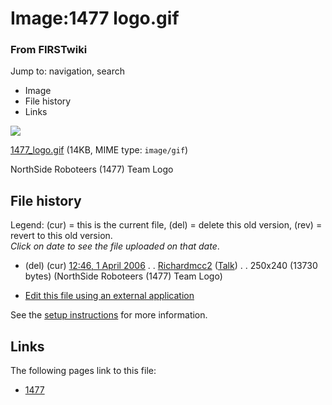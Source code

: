 

# Image:1477 logo.gif

### From FIRSTwiki

Jump to: navigation, search

  * Image
  * File history
  * Links

![](/media/4/45/1477_logo.gif)

[1477_logo.gif](/media/4/45/1477_logo.gif "1477 logo.gif" ) (14KB, MIME type:
`image/gif`)

NorthSide Roboteers (1477) Team Logo

## File history

Legend: (cur) = this is the current file, (del) = delete this old version,
(rev) = revert to this old version.  
_Click on date to see the file uploaded on that date_.

  * (del) (cur) [12:46, 1 April 2006](/media/4/45/1477_logo.gif "/media/4/45/1477 logo.gif" ) . . [Richardmcc2](/index.php?title=User:Richardmcc2&action=edit "User:Richardmcc2" ) ([Talk](/index.php?title=User_talk:Richardmcc2&action=edit "User talk:Richardmcc2" )) . . 250x240 (13730 bytes) (NorthSide Roboteers (1477) Team Logo)
  

  * [Edit this file using an external application](/index.php?title=Image:1477_logo.gif&action=edit&externaledit=true&mode=file "Image:1477 logo.gif" )

See the [setup
instructions](http://meta.wikimedia.org/wiki/Help:External_editors
"http://meta.wikimedia.org/wiki/Help:External_editors" ) for more information.

## Links

The following pages link to this file:

  * [1477](1477 "1477" )

